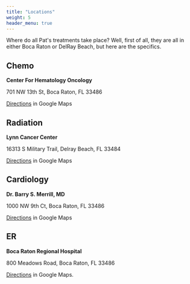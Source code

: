 ```yaml
---
title: "Locations"
weight: 5
header_menu: true
---
```


Where do all Pat's treatments take place? Well, first of all, they are all in either Boca Raton or DelRay Beach, but here are the specifics.


## Chemo
 **Center For Hematology Oncology**

 701 NW 13th St, Boca Raton, FL 33486

 [Directions](https://goo.gl/maps/13M3AxuRdvkWL6ZY7) in Google Maps


## Radiation
**Lynn Cancer Center**

16313 S Military Trail, Delray Beach, FL 33484

[Directions](https://goo.gl/maps/M5qR4fZZ3MXXZjc98) in Google Maps


## Cardiology
**Dr. Barry S. Merrill, MD**

1000 NW 9th Ct, Boca Raton, FL 33486

[Directions](https://goo.gl/maps/pnpCooJTbUrxpBkZA) in Google Maps


## ER
**Boca Raton Regional Hospital**

800 Meadows Road, Boca Raton, FL 33486

[Directions](https://goo.gl/maps/isjtcwKpayko3R4J9) in Google Maps.